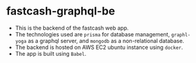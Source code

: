 # fastcash-graphql-be
- This is the backend of the fastcash web app. 
- The technologies used are `prisma` for database management, `graphl-yoga` as a graphql server, and `mongodb` as a non-relational database.
- The backend is hosted on AWS EC2 ubuntu instance using `docker`.
- The app is built using `Babel`.
